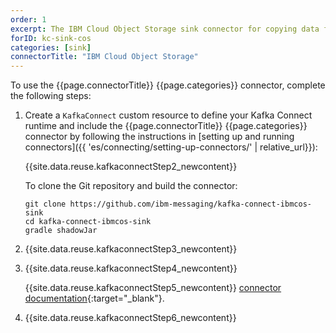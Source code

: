 ```yaml
---
order: 1
excerpt: The IBM Cloud Object Storage sink connector for copying data from a Kafka topic into IBM Cloud Object Storage.
forID: kc-sink-cos
categories: [sink]
connectorTitle: "IBM Cloud Object Storage"
---
```


To use the {{page.connectorTitle}} {{page.categories}} connector, complete the following steps:

1. Create a `KafkaConnect` custom resource to define your Kafka Connect runtime and include the {{page.connectorTitle}} {{page.categories}} connector by following the instructions in [setting up and running connectors]({{ 'es/connecting/setting-up-connectors/' | relative_url}}):

   {{site.data.reuse.kafkaconnectStep2_newcontent}}

   To clone the Git repository and build the connector:

   ```shell
   git clone https://github.com/ibm-messaging/kafka-connect-ibmcos-sink
   cd kafka-connect-ibmcos-sink
   gradle shadowJar
   ```  

2. {{site.data.reuse.kafkaconnectStep3_newcontent}}

3. {{site.data.reuse.kafkaconnectStep4_newcontent}}
   
   {{site.data.reuse.kafkaconnectStep5_newcontent}} [connector documentation](https://github.com/ibm-messaging/kafka-connect-ibmcos-sink?tab=readme-ov-file#configuration){:target="_blank"}.     

4. {{site.data.reuse.kafkaconnectStep6_newcontent}}
